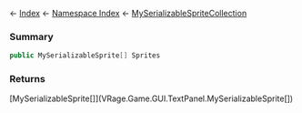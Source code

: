 ← [Index](Api-Index) ← [Namespace Index](Namespace-Index) ← [MySerializableSpriteCollection](VRage.Game.GUI.TextPanel.MySerializableSpriteCollection)

### Summary

```csharp
public MySerializableSprite[] Sprites
```

### Returns

[MySerializableSprite\[]](VRage.Game.GUI.TextPanel.MySerializableSprite[])

